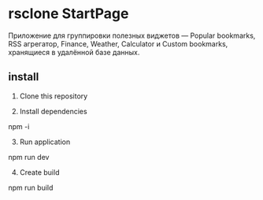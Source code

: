 # rsclone StartPage

Приложение для группировки полезных виджетов — Popular bookmarks, RSS агрегатор, Finance, Weather, Calculator и Custom bookmarks, хранящиеся в удалённой базе данных.

## install

1. Clone this repository

2. Install dependencies

npm -i

3. Run application

npm run dev

4. Create build

npm run build
